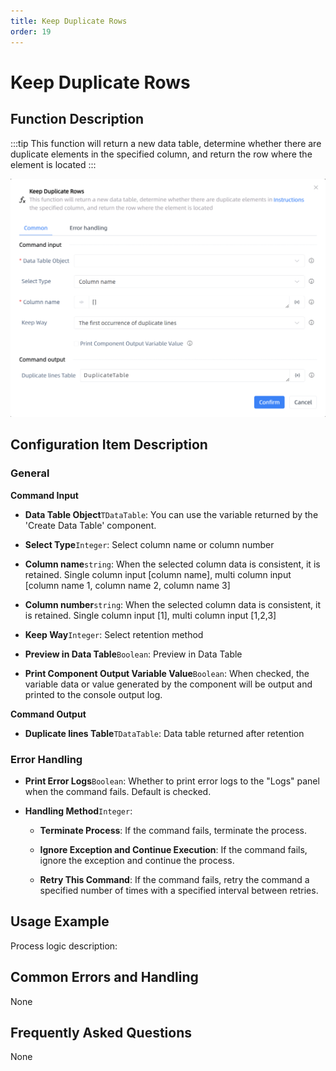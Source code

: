 ```yaml
---
title: Keep Duplicate Rows
order: 19
---
```


# Keep Duplicate Rows

## Function Description

:::tip 
This function will return a new data table, determine whether there are duplicate elements in the specified column, and return the row where the element is located
:::

![Keep Duplicate Rows](../../../assets/Keep%20Duplicate%20Rows_command.png)

## Configuration Item Description

### General

**Command Input**

- **Data Table Object**`TDataTable`: You can use the variable returned by the 'Create Data Table' component.

- **Select Type**`Integer`: Select column name or column number

- **Column name**`string`: When the selected column data is consistent, it is retained. Single column input [column name], multi column input [column name 1, column name 2, column name 3]

- **Column number**`string`: When the selected column data is consistent, it is retained. Single column input [1], multi column input [1,2,3]

- **Keep Way**`Integer`: Select retention method

- **Preview in Data Table**`Boolean`: Preview in Data Table

- **Print Component Output Variable Value**`Boolean`: When checked, the variable data or value generated by the component will be output and printed to the console output log.


**Command Output**

- **Duplicate lines Table**`TDataTable`: Data table returned after retention

### Error Handling

- **Print Error Logs**`Boolean`: Whether to print error logs to the "Logs" panel when the command fails. Default is checked. 

- **Handling Method**`Integer`:

    - **Terminate Process**: If the command fails, terminate the process.

    - **Ignore Exception and Continue Execution**: If the command fails, ignore the exception and continue the process.

    - **Retry This Command**: If the command fails, retry the command a specified number of times with a specified interval between retries.

## Usage Example

Process logic description:

## Common Errors and Handling

None

## Frequently Asked Questions

None

